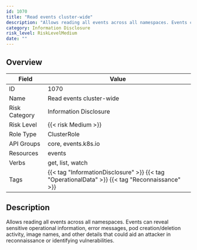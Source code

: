 ```yaml
---
id: 1070
title: "Read events cluster-wide"
description: "Allows reading all events across all namespaces. Events can reveal sensitive operational information, error messages, pod creation/deletion activity, image names, and other details that could aid an attacker in reconnaissance or identifying vulnerabilities."
category: Information Disclosure
risk_level: RiskLevelMedium
date: ""
---
```


## Overview

| Field         | Value                                                                                          |
| ------------- | ---------------------------------------------------------------------------------------------- |
| ID            | 1070                                                                                           |
| Name          | Read events cluster-wide                                                                       |
| Risk Category | Information Disclosure                                                                         |
| Risk Level    | {{< risk Medium >}}                                                                            |
| Role Type     | ClusterRole                                                                                    |
| API Groups    | core, events.k8s.io                                                                            |
| Resources     | events                                                                                         |
| Verbs         | get, list, watch                                                                               |
| Tags          | {{< tag "InformationDisclosure" >}} {{< tag "OperationalData" >}} {{< tag "Reconnaissance" >}} |

## Description

Allows reading all events across all namespaces. Events can reveal sensitive operational information, error messages, pod creation/deletion activity, image names, and other details that could aid an attacker in reconnaissance or identifying vulnerabilities.
